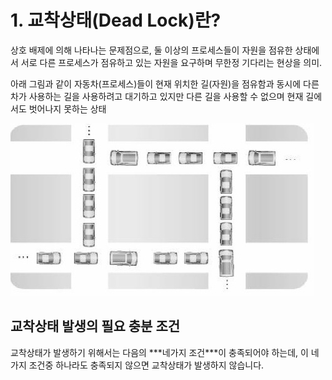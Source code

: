 # 1. 교착상태(Dead Lock)란?
상호 배제에 의해 나타나는 문제점으로, 둘 이상의 프로세스들이 자원을 점유한 상태에서 서로 다른 프로세스가 
점유하고 있는 자원을 요구하며 무한정 기다리는 현상을 의미.

아래 그림과 같이 자동차(프로세스)들이 현재 위치한 길(자원)을 점유함과 동시에 다른 차가 사용하는 길을 사용하려고 대기하고 있지만 다른 길을 사용할 수 없으며 현재 길에서도 벗어나지 못하는 상태

![deadlock example](./img/deadlock.jpg)

## 교착상태 발생의 필요 충분 조건
교착상태가 발생하기 위해서는 다음의 \*\*\*네가지 조건\*\*\*이 충족되어야 하는데, 이 네가지 조건중 하나라도 충족되지 않으면 교착상태가 발생하지 않습니다.
